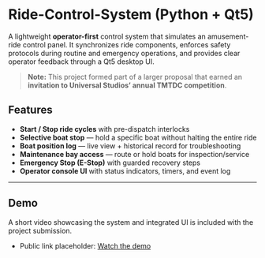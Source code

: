 # Ride-Control-System (Python + Qt5)

A lightweight **operator-first** control system that simulates an amusement-ride control panel. It synchronizes ride components, enforces safety protocols during routine and emergency operations, and provides clear operator feedback through a Qt5 desktop UI.

> **Note:** This project formed part of a larger proposal that earned an **invitation to Universal Studios’ annual TMTDC competition**.

## Features

- **Start / Stop ride cycles** with pre-dispatch interlocks  
- **Selective boat stop** — hold a specific boat without halting the entire ride  
- **Boat position log** — live view + historical record for troubleshooting  
- **Maintenance bay access** — route or hold boats for inspection/service  
- **Emergency Stop (E-Stop)** with guarded recovery steps  
- **Operator console UI** with status indicators, timers, and event log

---

## Demo

A short video showcasing the system and integrated UI is included with the project submission.

- Public link placeholder: [Watch the demo](https://queensuca-my.sharepoint.com/:v:/g/personal/21vt17_queensu_ca/Ec8uzD0_1wBAnVCl1MK6jX4Bnh07WBWJGYlRnKAQk828eg?e=BXPM4m)

